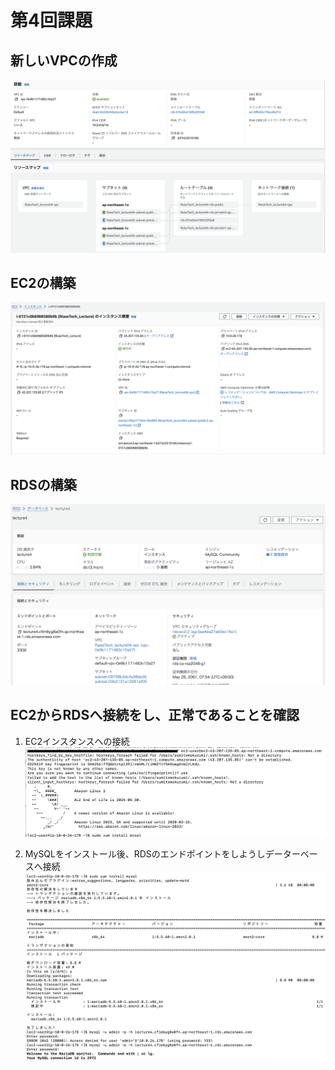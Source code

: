 # 第4回課題

## 新しいVPCの作成
![image1](picture04/VPCの作成.png)

## EC2の構築
![image2](picture04/EC2インスタンスの構築.png)

## RDSの構築
![image3](picture04/RDSの構築.png)

## EC2からRDSへ接続をし、正常であることを確認

1. EC2インスタンスへの接続
![image4](picture04/EC2に接続.png)

2. MySQLをインストール後、RDSのエンドポイントをしようしデーターベースへ接続
![image5](picture04/MySQLに接続.png)
